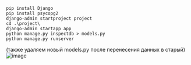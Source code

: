 ```
pip install Django
pip install psycopg2
django-admin startproject project
cd .\project\
django-admin startapp app
python manage.py inspectdb > models.py 
python manage.py runserver 
```
(также удаляем новый models.py после перенесения данных в старый)
![image](https://github.com/user-attachments/assets/820e897b-3ed7-4cd5-ae3d-4a6e0805dd38)
